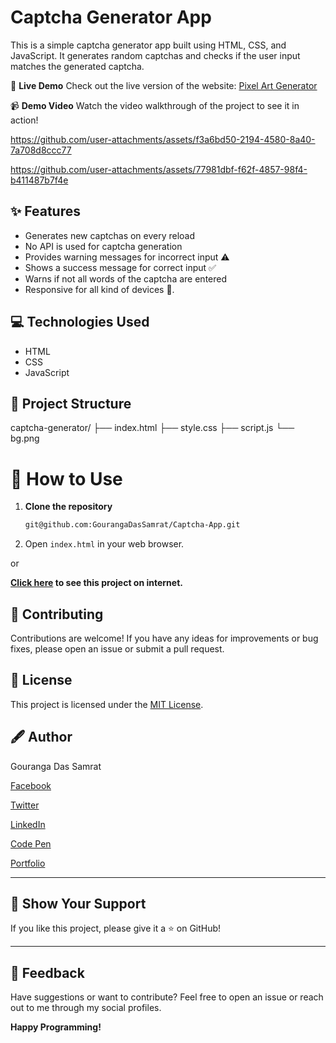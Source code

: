 # Captcha Generator App

This is a simple captcha generator app built using HTML, CSS, and JavaScript. It generates random captchas and checks if the user input matches the generated captcha.


🌟 **Live Demo**
Check out the live version of the website: [Pixel Art  Generator](https://captchaappbygouranga.tiiny.site/)

📹 **Demo Video**
Watch the video walkthrough of the project to see it in action!


https://github.com/user-attachments/assets/f3a6bd50-2194-4580-8a40-7a708d8ccc77



https://github.com/user-attachments/assets/77981dbf-f62f-4857-98f4-b411487b7f4e



## ✨ Features

* Generates new captchas on every reload
* No API is used for captcha generation
* Provides warning messages for incorrect input ⚠️
* Shows a success message for correct input ✅
* Warns if not all words of the captcha are entered
* Responsive for all kind of devices 📱.

## 💻 Technologies Used

*   HTML
*   CSS
*   JavaScript

## 📂 Project Structure

captcha-generator/
├── index.html
├── style.css
├── script.js
└── bg.png



# 🚀 How to Use

1. **Clone the repository**
   ```bash
   git@github.com:GourangaDasSamrat/Captcha-App.git
2.  Open `index.html` in your web browser.

or

**[Click here](https://captchaappbygouranga.tiiny.site/) to see this project on internet.**



## 👏 Contributing

Contributions are welcome! If you have any ideas for improvements or bug fixes, please open an issue or submit a pull request.

## 📰 License

This project is licensed under the [MIT License](https://opensource.org/licenses/MIT).

## 🖋️ Author

Gouranga Das Samrat

[Facebook](https://www.facebook.com/gourangadassamrat)

[Twitter](https://x.com/gouranga_khulna)

[LinkedIn](https://bd.linkedin.com/in/gouranga-das-samrat-330311294)

[Code Pen](https://codepen.io/gouranga-das-samrat)

[Portfolio](https://gourangadassamrat.my.canva.site/)



---

## 🌟 Show Your Support

If you like this project, please give it a ⭐ on GitHub!


---
## 📢 Feedback

Have suggestions or want to contribute? Feel free to open an issue or reach out to me through my social profiles.

**Happy Programming!**
